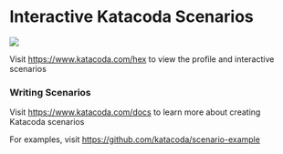 # Interactive Katacoda Scenarios

[![](http://shields.katacoda.com/katacoda/hex/count.svg)](https://www.katacoda.com/hex "Get your profile on Katacoda.com")

Visit https://www.katacoda.com/hex to view the profile and interactive scenarios

### Writing Scenarios
Visit https://www.katacoda.com/docs to learn more about creating Katacoda scenarios

For examples, visit https://github.com/katacoda/scenario-example

